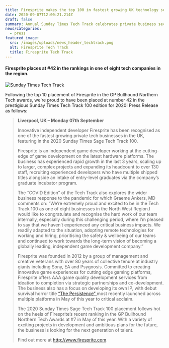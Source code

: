 ```yaml
---
title: Firesprite makes the top 100 in fastest growing UK technology sector businesses
date: 2020-09-07T12:00:21.214Z
draft: false
summary: Annual Sunday Times Tech Track celebrates private business sector growth
news/categories:
  - press
featured_image:
  src: /images/uploads/news_header_techtrack.png
  alt: Firesprite Tech Track
  title: Firesprite Tech Track
---
```

#### Firesprite places at #42 in the rankings in one of eight tech companies in the region.

![Sunday Times Tech Track](/images/uploads/news_mainbody_techtrack100.jpg "Sunday Times Tech Track")

Following the top 10 placement of Firesprite in the GP Bullhound Northern Tech awards, we're proud to have been placed at number 42 in the prestigious Sunday Times Tech Track 100 edition for 2020! Press Release as follows:

> **Liverpool, UK – Monday 07th September** 
>
> Innovative independent developer Firesprite has been recognised as one of the fastest growing private tech businesses in the UK, featuring in the 2020 Sunday Times Sage Tech Track 100.
>
> Firesprite is an independent game developer working at the cutting-edge of game development on the latest hardware platforms. The business has experienced rapid growth in the last 3 years, scaling up to larger, complex projects and expanding its headcount to over 130 staff, recruiting experienced developers who have multiple shipped titles alongside an intake of entry-level graduates via the company’s graduate incubator program.
>
> The “COVID Edition” of the Tech Track also explores the wider business response to the pandemic for which Graeme Ankers, MD comments on: “We’re extremely proud and excited to be in the Tech Track 100 as one of eight businesses in the North West Region.I would like to congratulate and recognise the hard work of our team internally, especially during this challenging period, where I’m pleased to say that we haven’t experienced any critical business impacts. We readily adapted to the situation, adopting remote technologies for working and hiring, prioritising the safety & wellbeing of our teams and continued to work towards the long-term vision of becoming a globally leading, independent game development company.”
>
> Firesprite was founded in 2012 by a group of management and creative veterans with over 80 years of collective tenure at industry giants including Sony, EA and Psygnosis. Committed to creating innovative game experiences for cutting edge gaming platforms, Firesprite offers AAA game quality development services from ideation to completion via strategic partnerships and co-development. The business also has a focus on developing its own IP, with debut survival horror title [“The Persistence” ](https://www.firesprite.com/games/the-persistence/)most recently launched across multiple platforms in May of this year to critical acclaim.
>
> The 2020 Sunday Times Sage Tech Track 100 placement follows hot on the heels of Firesprite’s recent ranking in the GP Bullhound Northern Tech Awards at #7 in May of this year. With a variety of exciting projects in development and ambitious plans for the future, the business is looking for the next generation of talent. 
>
> Find out more at <http://www.firesprite.com>.